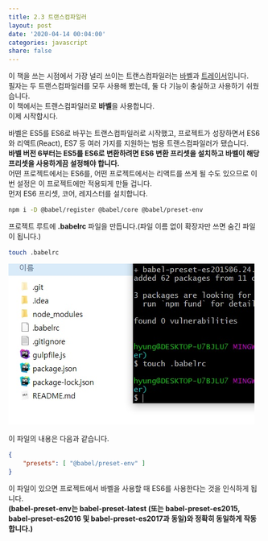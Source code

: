 ```yaml
---
title: 2.3 트랜스컴파일러
layout: post
date: '2020-04-14 00:04:00'
categories: javascript
share: false
---
```


이 책을 쓰는 시점에서 가장 널리 쓰이는 트랜스컴파일러는 [바벨](https://babeljs.io/)과 [트레이서](https://github.com/google/traceur-compiler)입니다.  
필자는 두 트랜스컴파일러를 모두 사용해 봤는데, 둘 다 기능이 충실하고 사용하기 쉬웠습니다.  
이 책에서는 트랜스컴파일러로 **바벨**을 사용합니다.  
이제 시작합시다.

바벨은 ES5를 ES6로 바꾸는 트랜스컴파일러로 시작했고, 프로젝트가 성장하면서 ES6와 리액트(React), ES7 등 여러 가지를 지원하는 범용 트랜스컴파일러가 됐습니다.  
**바벨 버전 6부터는 ES5를 ES6로 변환하려면 ES6 변환 프리셋을 설치하고 바벨이 해당 프리셋을 사용하게끔 설정해야 합니다.**  
어떤 프로젝트에서는 ES6를, 어떤 프로젝트에서는 리액트를 쓰게 될 수도 있으므로 이번 설정은 이 프로젝트에만 적용되게 만들 겁니다.  
먼저 ES6 프리셋, 코어, 레지스터를 설치합니다.

```bash
npm i -D @babel/register @babel/core @babel/preset-env
```

프로젝트 루트에 **.babelrc** 파일을 만듭니다.(파일 이름 없이 확장자만 쓰면 숨긴 파일이 됩니다.)

```bash
touch .babelrc
```

![이미지](/assets/img/learningjs/image16.jpg)

이 파일의 내용은 다음과 같습니다.

```json
{
    "presets": [ "@babel/preset-env" ]
}
```

이 파일이 있으면 프로젝트에서 바벨을 사용할 때 ES6를 사용한다는 것을 인식하게 됩니다.  
**(babel-preset-env는 babel-preset-latest (또는 babel-preset-es2015, babel-preset-es2016 및 babel-preset-es2017과 동일)와 정확히 동일하게 작동합니다.)**